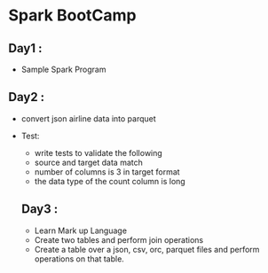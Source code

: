 # Spark BootCamp
## Day1 :
* Sample Spark Program

## Day2 :
* convert json airline data into parquet
* Test:
  * write tests to validate the following 
  * source and target data match 
  * number of columns is 3 in target format
  * the data type of the count column is long	
  
  ## Day3 :
  * Learn Mark up Language
  * Create two tables and perform join operations
  * Create a table over a json, csv, orc, parquet files and perform operations on that table.
